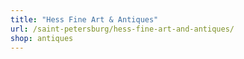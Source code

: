 ```yaml
---
title: "Hess Fine Art & Antiques"
url: /saint-petersburg/hess-fine-art-and-antiques/
shop: antiques
---
```

